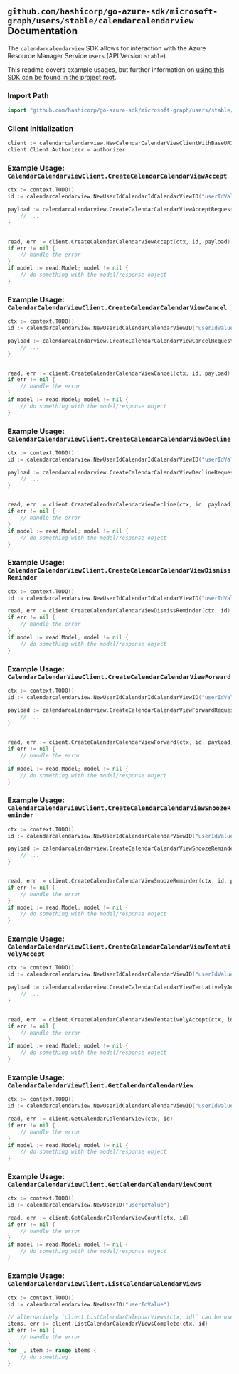 
## `github.com/hashicorp/go-azure-sdk/microsoft-graph/users/stable/calendarcalendarview` Documentation

The `calendarcalendarview` SDK allows for interaction with the Azure Resource Manager Service `users` (API Version `stable`).

This readme covers example usages, but further information on [using this SDK can be found in the project root](https://github.com/hashicorp/go-azure-sdk/tree/main/docs).

### Import Path

```go
import "github.com/hashicorp/go-azure-sdk/microsoft-graph/users/stable/calendarcalendarview"
```


### Client Initialization

```go
client := calendarcalendarview.NewCalendarCalendarViewClientWithBaseURI("https://management.azure.com")
client.Client.Authorizer = authorizer
```


### Example Usage: `CalendarCalendarViewClient.CreateCalendarCalendarViewAccept`

```go
ctx := context.TODO()
id := calendarcalendarview.NewUserIdCalendarIdCalendarViewID("userIdValue", "calendarIdValue", "eventIdValue")

payload := calendarcalendarview.CreateCalendarCalendarViewAcceptRequest{
	// ...
}


read, err := client.CreateCalendarCalendarViewAccept(ctx, id, payload)
if err != nil {
	// handle the error
}
if model := read.Model; model != nil {
	// do something with the model/response object
}
```


### Example Usage: `CalendarCalendarViewClient.CreateCalendarCalendarViewCancel`

```go
ctx := context.TODO()
id := calendarcalendarview.NewUserIdCalendarCalendarViewID("userIdValue", "eventIdValue")

payload := calendarcalendarview.CreateCalendarCalendarViewCancelRequest{
	// ...
}


read, err := client.CreateCalendarCalendarViewCancel(ctx, id, payload)
if err != nil {
	// handle the error
}
if model := read.Model; model != nil {
	// do something with the model/response object
}
```


### Example Usage: `CalendarCalendarViewClient.CreateCalendarCalendarViewDecline`

```go
ctx := context.TODO()
id := calendarcalendarview.NewUserIdCalendarIdCalendarViewID("userIdValue", "calendarIdValue", "eventIdValue")

payload := calendarcalendarview.CreateCalendarCalendarViewDeclineRequest{
	// ...
}


read, err := client.CreateCalendarCalendarViewDecline(ctx, id, payload)
if err != nil {
	// handle the error
}
if model := read.Model; model != nil {
	// do something with the model/response object
}
```


### Example Usage: `CalendarCalendarViewClient.CreateCalendarCalendarViewDismissReminder`

```go
ctx := context.TODO()
id := calendarcalendarview.NewUserIdCalendarIdCalendarViewID("userIdValue", "calendarIdValue", "eventIdValue")

read, err := client.CreateCalendarCalendarViewDismissReminder(ctx, id)
if err != nil {
	// handle the error
}
if model := read.Model; model != nil {
	// do something with the model/response object
}
```


### Example Usage: `CalendarCalendarViewClient.CreateCalendarCalendarViewForward`

```go
ctx := context.TODO()
id := calendarcalendarview.NewUserIdCalendarIdCalendarViewID("userIdValue", "calendarIdValue", "eventIdValue")

payload := calendarcalendarview.CreateCalendarCalendarViewForwardRequest{
	// ...
}


read, err := client.CreateCalendarCalendarViewForward(ctx, id, payload)
if err != nil {
	// handle the error
}
if model := read.Model; model != nil {
	// do something with the model/response object
}
```


### Example Usage: `CalendarCalendarViewClient.CreateCalendarCalendarViewSnoozeReminder`

```go
ctx := context.TODO()
id := calendarcalendarview.NewUserIdCalendarCalendarViewID("userIdValue", "eventIdValue")

payload := calendarcalendarview.CreateCalendarCalendarViewSnoozeReminderRequest{
	// ...
}


read, err := client.CreateCalendarCalendarViewSnoozeReminder(ctx, id, payload)
if err != nil {
	// handle the error
}
if model := read.Model; model != nil {
	// do something with the model/response object
}
```


### Example Usage: `CalendarCalendarViewClient.CreateCalendarCalendarViewTentativelyAccept`

```go
ctx := context.TODO()
id := calendarcalendarview.NewUserIdCalendarCalendarViewID("userIdValue", "eventIdValue")

payload := calendarcalendarview.CreateCalendarCalendarViewTentativelyAcceptRequest{
	// ...
}


read, err := client.CreateCalendarCalendarViewTentativelyAccept(ctx, id, payload)
if err != nil {
	// handle the error
}
if model := read.Model; model != nil {
	// do something with the model/response object
}
```


### Example Usage: `CalendarCalendarViewClient.GetCalendarCalendarView`

```go
ctx := context.TODO()
id := calendarcalendarview.NewUserIdCalendarCalendarViewID("userIdValue", "eventIdValue")

read, err := client.GetCalendarCalendarView(ctx, id)
if err != nil {
	// handle the error
}
if model := read.Model; model != nil {
	// do something with the model/response object
}
```


### Example Usage: `CalendarCalendarViewClient.GetCalendarCalendarViewCount`

```go
ctx := context.TODO()
id := calendarcalendarview.NewUserID("userIdValue")

read, err := client.GetCalendarCalendarViewCount(ctx, id)
if err != nil {
	// handle the error
}
if model := read.Model; model != nil {
	// do something with the model/response object
}
```


### Example Usage: `CalendarCalendarViewClient.ListCalendarCalendarViews`

```go
ctx := context.TODO()
id := calendarcalendarview.NewUserID("userIdValue")

// alternatively `client.ListCalendarCalendarViews(ctx, id)` can be used to do batched pagination
items, err := client.ListCalendarCalendarViewsComplete(ctx, id)
if err != nil {
	// handle the error
}
for _, item := range items {
	// do something
}
```
